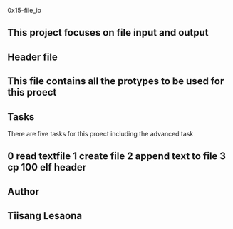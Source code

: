 0x15-file_io

This project focuses on file input and output
----
Header file
----

This file contains all the protypes to be used for
this proect
----
Tasks
----

There are five tasks for this proect including the
advanced task

0 read textfile
1 create file
2 append text to file
3 cp
100 elf header
----
Author
----

Tiisang Lesaona
----
